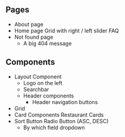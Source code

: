 ## Pages
- About page
- Home page 
    Grid with right / left slider
    FAQ
- Not found page
    - A big 404 message 


## Components
- Layout Component
    - Logo on the left
    - Searchbar 
    - Header components
        - Header navigation buttons
- Grid
- Card Components
    Restaurant Cards
- Sort Button Radio Button (ASC, DESC)
    - By which field dropdown
